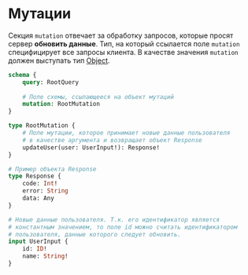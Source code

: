 # Мутации

Секция `mutation` отвечает за обработку запросов, которые просят сервер **обновить данные**. 
Тип, на который ссылается поле `mutation` специфицирует все запросы клиента. В качестве значения `mutation` 
должен выступать тип [Object](/sdl/object).

```graphql
schema {
    query: RootQuery
    
    # Поле схемы, ссылающееся на объект мутаций
    mutation: RootMutation
}

type RootMutation {
    # Поле мутации, которое принимает новые данные пользователя 
    # в качестве аргумента и возвращает объект Response
    updateUser(user: UserInput!): Response!
}

# Пример объекта Response
type Response {
    code: Int!
    error: String
    data: Any 
}

# Новые данные пользователя. Т.к. его идентификатор является
# константным значением, то поле id можно считать идентификатором 
# пользователя, данные которого следует обновить.
input UserInput {
    id: ID!
    name: String!
}
```
